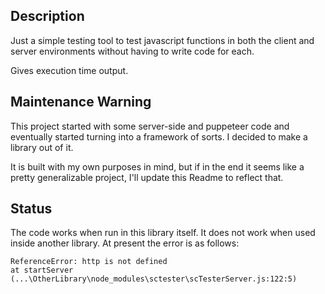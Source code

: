 ## Description

Just a simple testing tool to test javascript functions in both 
the client and server environments without having to write 
code for each.  

Gives execution time output.

## Maintenance Warning

This project started with some server-side and puppeteer code 
and eventually started turning into a framework of sorts.  I 
decided to make a library out of it.  

It is built with my own purposes in mind, but if in the end 
it seems like a pretty generalizable project, I'll update this
Readme to reflect that.

## Status

The code works when run in this library itself.  It does not
work when used inside another library.  At present the error
is as follows:

    ReferenceError: http is not defined
    at startServer (...\OtherLibrary\node_modules\sctester\scTesterServer.js:122:5)
